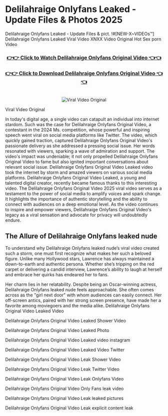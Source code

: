 # Delilahraige Onlyfans Leaked - Update Files & Photos 2025

Delilahraige Onlyfans Leaked - Update Files & pict. !#[NEW-X~VIDEOs™] Delilahraige Onlyfans Leaked Viral Video XNXX Video Original Hot Sex porn Video
<br>
<div align="center">
<h3><a href="https://links2leaks.com?utm_source=delilahraige&utm_medium=gitlong" rel="nofollow">👉👉 Click to Watch Delilahraige Onlyfans Original Video 👈👈</a></h3>
<h3><a href="https://links2leaks.com?utm_source=delilahraige&utm_medium=gitlong" rel="nofollow">👉👉 Click to Download Delilahraige Onlyfans Original Video 👈👈</a></h3>
<br>
<a href="https://links2leaks.com?utm_source=delilahraige&utm_medium=gitlong" rel="nofollow"><img src="https://i.ibb.co/Gkj2r4b/banner.png" alt="Viral Video Original" style="max-width: 100%; display: inline-block;" data-target="animated-image.originalImage"></a>
</div>

Viral Video Original

In today's digital age, a single video can catapult an individual into internet stardom. Such was the case for Delilahraige Onlyfans Original Video, a contestant in the 2024 Ms. competition, whose powerful and inspiring speech went viral on social media platforms like Twitter.
The video, which quickly gained traction, captured Delilahraige Onlyfans Original Video's passionate delivery as she addressed a pressing social issue. Her words resonated with viewers, sparking a wave of admiration and support. The video's impact was undeniable; it not only propelled Delilahraige Onlyfans Original Video to fame but also ignited important conversations about relevant social issue.
Delilahraige Onlyfans Original Video Leaked video took the internet by storm and amazed viewers on various social media platforms. Delilahraige Onlyfans Original Video Leaked, a young and talented digital creator, recently became famous thanks to this interesting video.
The Delilahraige Onlyfans Original Video 2025 viral video serves as a testament to the power of social media to amplify voices and spark change. It highlights the importance of authentic storytelling and the ability to connect with audiences on a deep emotional level. As the video continues to inspire and empower viewers, Delilahraige Onlyfans Original Video's legacy as a viral sensation and advocate for privacy will undoubtedly endure.

<h2>The Allure of Delilahraige Onlyfans leaked nude</h2>


To understand why Delilahraige Onlyfans leaked nude’s viral video created such a storm, one must first recognize what makes her such a beloved figure. Unlike many Hollywood stars, Lawrence has always maintained a down-to-earth and authentic persona. Whether she’s tripping on the red carpet or delivering a candid interview, Lawrence’s ability to laugh at herself and embrace her quirks has endeared her to fans.

Her charm lies in her relatability. Despite being an Oscar-winning actress, Delilahraige Onlyfans leaked nude feels approachable. She often comes across as the "girl next door" with whom audiences can easily connect. Her off-screen antics, paired with her strong screen presence, have made her a favorite among moviegoers and the media alike.
Delilahraige Onlyfans Original Video Leaked Video

Delilahraige Onlyfans Original Video Leaked Shower Video

Delilahraige Onlyfans Original Video Leaked Photo

Delilahraige Onlyfans Original Video Leaked video instagram

Delilahraige Onlyfans Original Video Leaked Video Twitter

Delilahraige Onlyfans Original Video Leak Shower Video

Delilahraige Onlyfans Original Video Leak Twitter Video

Delilahraige Onlyfans Original Video Leak Onlyfans Video

Delilahraige Onlyfans Original Video Only Fans leak video

Delilahraige Onlyfans Original Video Leak leaked pictures

Delilahraige Onlyfans Original Video Leak explicit content leak